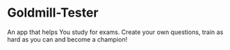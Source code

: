 # Goldmill-Tester
 An app that helps You study for exams. Create your own questions, train as hard as you can and become a champion!
